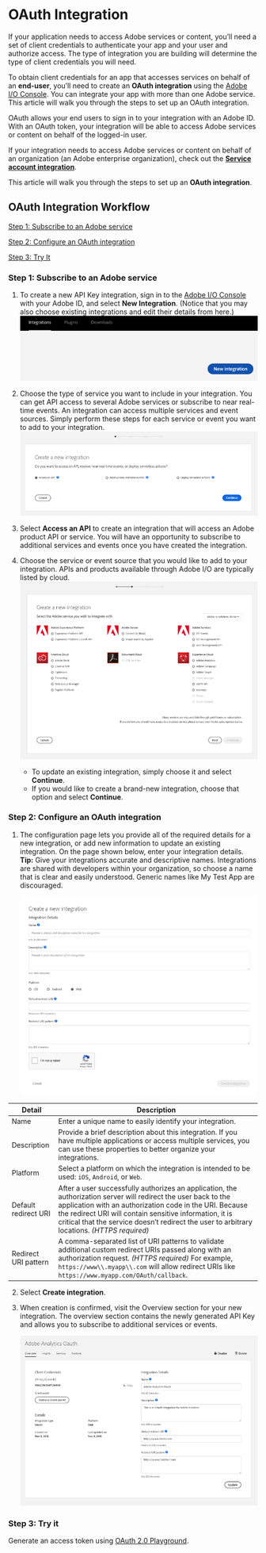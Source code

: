 # OAuth Integration

If your application needs to access Adobe services or content, you&rsquo;ll need a set of client credentials to authenticate your app and your user and authorize access. The type of integration you are building will determine the type of client credentials you will need.

To obtain client credentials for an app that accesses services on behalf of an **end-user**, you&rsquo;ll need to create an **OAuth integration** using the [Adobe I/O Console](https://console.adobe.io/). You can integrate your app with more than one Adobe service. This article will walk you through the steps to set up an OAuth integration.

OAuth allows your end users to sign in to your integration with an Adobe ID. With an OAuth token, your integration will be able to access Adobe services or content on behalf of the logged-in user.

If your integration needs to access Adobe services or content on behalf of an organization (an Adobe enterprise organization), check out the **[Service account integration](ServiceAccountIntegration.md)**.

This article will walk you through the steps to set up an **OAuth integration**.

## OAuth Integration Workflow
[Step 1: Subscribe to an Adobe service](#step-1-subscribe-to-an-adobe-service)

[Step 2: Configure an OAuth integration](#step-2-configure-an-oauth-integration)

[Step 3: Try It](#step-3-try-it)

### Step 1: Subscribe to an Adobe service
1. To create a new API Key integration, sign in to the [Adobe I/O Console](https://console.adobe.io/) with your Adobe ID, and select **New Integration**. (Notice that you may also choose existing integrations and edit their details from here.)  
  <kbd>![oauth-0](../Images/oauth-0.png)</kbd>

2. Choose the type of service you want to include in your integration. You can get API access to several Adobe services or subscribe to near real-time events. An integration can access multiple services and event sources. Simply perform these steps for each service or event you want to add to your integration.  
<kbd>![oauth-2](../Images/oauth-2.png)</kbd>

3. Select **Access an API** to create an integration that will access an Adobe product API or service. You will have an opportunity to subscribe to additional services and events once you have created the integration.

4. Choose the service or event source that you would like to add to your integration. APIs and products available through Adobe I/O are typically listed by cloud.  
  <kbd>![oauth-1](../Images/oauth-1.png)</kbd>

    - To update an existing integration, simply choose it and select **Continue**.
    - If you would like to create a brand-new integration, choose that option and select **Continue**.

### Step 2: Configure an OAuth integration

1. The configuration page lets you provide all of the required details for a new integration, or add new information to update an existing integration.  On the page shown below, enter your integration details.  
  **Tip:** Give your integrations accurate and descriptive names. Integrations are shared with developers within your organization, so choose a name that is clear and easily understood. Generic names like My Test App are discouraged.  
  
   <kbd>![oauth-3](../Images/oauth-3.png)</kbd>

|Detail | Description |
|---|---|
| Name | Enter a unique name to easily identify your integration. |
| Description | Provide a brief description about this integration. If you have multiple applications or access multiple services, you can use these properties to better organize your integrations. |
| Platform | Select a platform on which the integration is intended to be used: `iOS`, `Android`, or `Web`. |
| Default redirect URI | After a user successfully authorizes an application, the authorization server will redirect the user back to the application with an authorization code in the URI. Because the redirect URI will contain sensitive information, it is critical that the service doesn’t redirect the user to arbitrary locations. _(HTTPS required)_ |
| Redirect URI pattern | A comma-separated list of URI patterns to validate additional custom redirect URIs passed along with an authorization request. _(HTTPS required)_ For example, `https://www\\.myapp\\.com` will allow redirect URIs like `https://www.myapp.com/OAuth/callback`. |

2. Select **Create integration**.

3. When creation is confirmed, visit the Overview section for your new integration. The overview section contains the newly generated API Key and allows you to subscribe to additional services or events.  
  
    <kbd>![oauth-4](../Images/oauth-4.png)</kbd>



### Step 3: Try it

Generate an access token using [OAuth 2.0 Playground](../Resources/Tools/OAuthPlayground.md).
